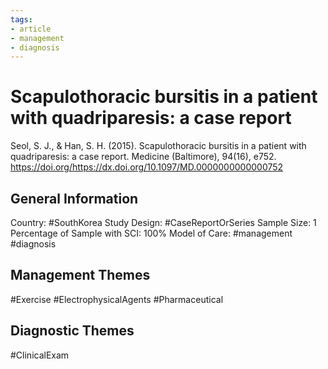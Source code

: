 ```yaml
---
tags:
- article
- management
- diagnosis
---
```


# Scapulothoracic bursitis in a patient with quadriparesis: a case report
Seol, S. J., & Han, S. H. (2015). Scapulothoracic bursitis in a patient with quadriparesis: a case report. Medicine (Baltimore), 94(16), e752. https://doi.org/https://dx.doi.org/10.1097/MD.0000000000000752 

## General Information
Country: #SouthKorea
Study Design: #CaseReportOrSeries 
Sample Size: 1
Percentage of Sample with SCI: 100%
Model of Care: #management #diagnosis

## Management Themes
#Exercise #ElectrophysicalAgents #Pharmaceutical 

## Diagnostic Themes
#ClinicalExam 